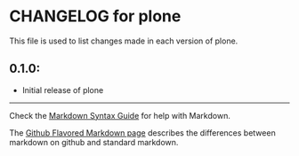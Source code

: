 # CHANGELOG for plone

This file is used to list changes made in each version of plone.

## 0.1.0:

* Initial release of plone

- - -
Check the [Markdown Syntax Guide](http://daringfireball.net/projects/markdown/syntax) for help with Markdown.

The [Github Flavored Markdown page](http://github.github.com/github-flavored-markdown/) describes the differences between markdown on github and standard markdown.
